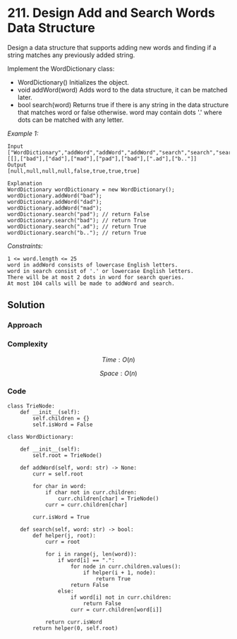 # 211. Design Add and Search Words Data Structure
Design a data structure that supports adding new words and finding if a string matches any previously added string.

Implement the WordDictionary class:
* WordDictionary() Initializes the object.
* void addWord(word) Adds word to the data structure, it can be matched later.
* bool search(word) Returns true if there is any string in the data structure that matches word or false otherwise. word may contain dots '.' where dots can be matched with any letter.

*Example 1:*

```
Input
["WordDictionary","addWord","addWord","addWord","search","search","search","search"]
[[],["bad"],["dad"],["mad"],["pad"],["bad"],[".ad"],["b.."]]
Output
[null,null,null,null,false,true,true,true]

Explanation
WordDictionary wordDictionary = new WordDictionary();
wordDictionary.addWord("bad");
wordDictionary.addWord("dad");
wordDictionary.addWord("mad");
wordDictionary.search("pad"); // return False
wordDictionary.search("bad"); // return True
wordDictionary.search(".ad"); // return True
wordDictionary.search("b.."); // return True
```

*Constraints:*

```
1 <= word.length <= 25
word in addWord consists of lowercase English letters.
word in search consist of '.' or lowercase English letters.
There will be at most 2 dots in word for search queries.
At most 104 calls will be made to addWord and search.
```

## Solution

### Approach
<!-- Describe your approach to solving the problem. -->

### Complexity
$$Time: O(n)$$

$$Space: O(n)$$

### Code
```
class TrieNode:
    def __init__(self):
        self.children = {}
        self.isWord = False

class WordDictionary:

    def __init__(self):
        self.root = TrieNode()

    def addWord(self, word: str) -> None:
        curr = self.root

        for char in word:
            if char not in curr.children:
                curr.children[char] = TrieNode()
            curr = curr.children[char]

        curr.isWord = True

    def search(self, word: str) -> bool:
        def helper(j, root):
            curr = root

            for i in range(j, len(word)):
                if word[i] == ".":
                    for node in curr.children.values():
                        if helper(i + 1, node):
                            return True
                    return False
                else:
                    if word[i] not in curr.children:
                        return False
                    curr = curr.children[word[i]]
            
            return curr.isWord
        return helper(0, self.root)
```